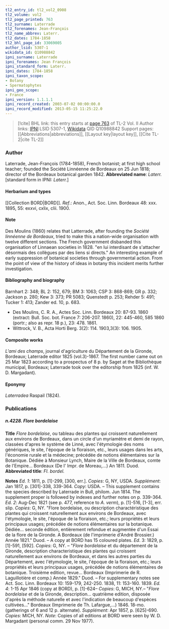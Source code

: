 ```yaml
---
tl2_entry_id: tl2_vol2_0908
tl2_volume: vol2
tl2_page_printed: 763
tl2_surname: Laterrade
tl2_forenames: Jean-François
tl2_name_abbrev: Laterr.
tl2_dates: 1784-1858
tl2_bhl_page_id: 33069005
author_lsid: 5307-1
wikidata_id: Q10988842
ipni_surname: Laterrade
ipni_forenames: Jean François
ipni_standard_form: Laterr.
ipni_dates: 1784-1858
ipni_taxon_scope: 
- Botany
- Spermatophytes
ipni_geo_scope: 
- France
ipni_version: 1.1.1.1
ipni_record_created: 2003-07-02 00:00:00.0
ipni_record_modified: 2013-05-15 11:25:22.0
---
```


> [!cite] BHL link: this entry starts at [page 763](https://www.biodiversitylibrary.org/page/33069005) of TL-2 Vol. II
> Author links: [IPNI](https://www.ipni.org/a/5307-1) LSID 5307-1, [Wikidata](https://www.wikidata.org/wiki/Q10988842) QID Q10988842
> Support pages: [[Abbreviations|abbreviations]], [[Layout key|layout key]], [[Cite TL-2|cite TL-2]]

### Author

Laterrade, Jean-François (1784-1858), French botanist; at first high school teacher; founded the Société Linnéenne de Bordeaux on 25 Jun 1818; director of the Bordeaux botanical garden 1842. 
**Abbreviated name**: *Laterr.* \[standard form in IPNI: *Laterr.*\]

#### Herbarium and types

[[Collection BORD|BORD]].
*Ref*.: Anon., Act. Soc. Linn. Bordeaux 48: xxx. 1895, 55: exxvi, cxlix, clii. 1900.

#### Note

Des Moulins (1860) relates that Latterrade, after founding the *Société linnéenne de Bordeaux*, tried to make this a nation-wide organisation with twelve different sections. The French government disbanded this organisation of Linnaean societies in 1828. "en lui interdisant de s'attacher désormais des collègues par des liens si directs." An interesting example of early suppression of botanical societies through governmental action. From the point of view of the history of ideas in botany this incident merits further investigation.

#### Bibliography and biography

Barnhart 2: 348; BL 2: 152, 679; BM 3: 1063; CSP 3: 868-869; GR p. 332; Jackson p. 280; Kew 3: 373; PR 5083; Quenstedt p. 253; Rehder 5: 491; Tucker 1: 413; Zander ed. 10, p. 683.
- Des Moulins, C. R. A., Actes Soc. Linn. Bordeaux 20: 87-93. 1860 (extract: Bull. Soc. bot. France 7: 206-207. 1860), 22: 445-460, 585 1860 (portr.; also as repr. 18 p.), 23: 478. 1861.
- Wittrock, V. B., Acta Horti Berg. 3(2): 114. 1903,3(3): 106. 1905.

#### Composite works

*L'ami des champs*, journal d'agriculture du Département de la Gironde, Bordeaux; Laterrade editor 1825 (vol.3)-1867. The first number came out on 25 Mar 1823 according to a prospectus of 8 p. by Saget at the Bibliothèque municipal, Bordeaux; Laterrade took over the editorship from 1825 (inf. W. D. Margadant).

#### Eponymy

*Laterradea* Raspail (1824).

### Publications

##### n.4228. Flore bordelaise

**Title**
*Flore bordelaise*, ou tableau des plantes qui croissent naturellement aux environs de Bordeaux, dans un circle d'un myriamètre et demi de rayon, classées d'apres le système de Linné, avec l'étymologie des noms génériques, le site, l'époque de la floraison, etc., leurs usages dans les arts, l'économie rurale et la médecine; précédée de notions élémentaires sur la Botanique. Dédiée à Monsieur Lynch, Maire de la Ville de Bordeaux, comte de l'Empire... Bordeaux (De l' Impr. de Moreau,...) An 1811. Duod.
**Abbreviated title**: *FI. bordel.*

**Notes**
*Ed. 1*: 1811, p. \[1\]-299, \[300, err.\]. *Copies*: G, NY, USDA.
*Supplément*: Jan 1817, p. \[301\]-338, 339-364. *Copy*: USDA. – This supplement contains the species described by Laterrade in Bull, philom. Jun 1814. The supplement proper is followed by indexes and further notes on p. 339-364.
*Ed. 2*: Aug-Dec 1821 (see p. 477, reference to *A. verm*), p. \[1\]-516, \[1-3\], err. slip. *Copies*: G, NY. "Flore bordelaise, ou description charactéristique des plantes qui croissent naturellement aux environs de Bordeaux, avec l'étymologie, le site, l'époque de la floraison, etc.; leurs propriétés et leurs principaux usages; précédée de notions élémentaires sur la botanique. Dédiée... seconde édition, entièrement refondue et augmentée d'un Essai de la flore de la Gironde. A Bordeaux (de l'imprimerie d'André Brossier.) Année 1821." Duod. – A copy at BORD has 15 coloured plates.
*Ed*. 3: 1829, p. \[1\]-591, \[592\]. *Copies*: G, NY. – "*Flore bordelaise* et du département de la Gironde, description characteristique des plantes qui croissent naturellement aux environs de Bordeaux, et dans les autres parties du Département, avec l'étymologie, le site, l'époque de la floraison, etc.; leurs propriétés et leurs principaux usages, précédée de notions élémentaires de botanique. Troisième edition, revue... Bordeaux (Imprimerie de R. Laguillotière et comp.) Année 1829." Duod. – For supplementary notes see Act. Soc. Linn. Bordeaux 10: 159-179, 242-250. 1838, 11: 153-160. 1839.
*Ed. 4*: 1-15 Apr 1846 (copy at BORD), p. \[1\]-624– *Copies*: G, MICH, NY.– "*Flore bordelaise* et de la Gironde, description... quatrième edition, disposée d'après la méthode naturelle et avec l'indication de beaucoup d'espèces cultivées..." Bordeaux (Imprimerie de Th. Lafargue,...) 1846. 18-mo. (gatherings of 6 and 12 p. alternate).
*Supplément*: Apr 1857, p. \[625\]-690. *Copies*: MICH, NY.
*Note*: Copies of all editions at BORD were seen by W. D. Margadant (personal comm. 29 Nov 1977).

